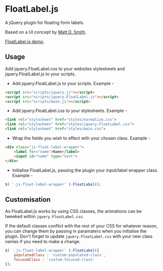 FloatLabel.js
=============

A jQuery plugin for floating form labels.

Based on a UI concept by [Matt D. Smith](https://twitter.com/mds).

[FloatLabel.js demo](http://labs.mikemitchell.co.uk/FloatLabelJS/).

Usage
-----

Add jquery.FloatLabel.css to your websites stylesheets and jquery.FloatLabel.js to your scripts.

* Add jquery.FloatLabel.js to your scripts. Example -

```html
<script src="scripts/jquery.js"></script>
<script src="scripts/jquery.FloatLabel.js"></script>
<script src="scripts/main.js"></script>
```


* Add jquery.FloatLabel.css to your stylesheets. Example -

```html
<link rel="stylesheet" href="styles/normalize.css">
<link rel="stylesheet" href="styles/jquery.FloatLabel.css">
<link rel="stylesheet" href="styles/main.css">
```

* Wrap the fields you wish to effect with your chosen class. Example -

```html
<div class="js-float-label-wrapper">
    <label for="name">Name</label>
    <input id="name" type="text">
</div>
```

* Initialise FloatLabel.js, passing the plugin your input/label wrapper class. Example -

```js
$( '.js-float-label-wrapper' ).FloatLabel();
```

Customisation
-------------

As FloatLabel.js works by using CSS classes, the animations can be tweeked within `jquery.FloatLabel.css`.

If the default classes conflict with the rest of your CSS for whatever reason, you can change them by passing in paramaters when you initialise the plugin. Don't forget to update `jquery.FloatLabel.css` with your new class names if you need to make a change.

```js
$( '.js-float-label-wrapper' ).FloatLabel({
    populatedClass : 'custom-populated-class',
	focusedClass : 'custom-focused-class'
});
```
